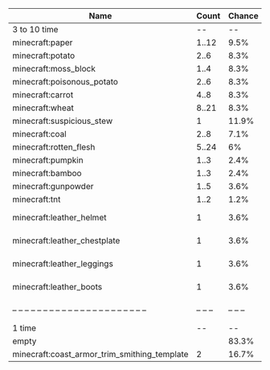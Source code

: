 | Name                                         | Count | Chance | Weight | Comment                       |
| -------------------------------------------- | ----- | ------ | ------ | ----------------------------- |
| 3 to 10 time                                 |    -- |     -- |     -- |                               |
| minecraft:paper                              | 1..12 |   9.5% |   8/84 |                               |
| minecraft:potato                             |  2..6 |   8.3% |   7/84 |                               |
| minecraft:moss_block                         |  1..4 |   8.3% |   7/84 |                               |
| minecraft:poisonous_potato                   |  2..6 |   8.3% |   7/84 |                               |
| minecraft:carrot                             |  4..8 |   8.3% |   7/84 |                               |
| minecraft:wheat                              | 8..21 |   8.3% |   7/84 |                               |
| minecraft:suspicious_stew                    |     1 |  11.9% |  10/84 |                               |
| minecraft:coal                               |  2..8 |   7.1% |   6/84 |                               |
| minecraft:rotten_flesh                       | 5..24 |     6% |   5/84 |                               |
| minecraft:pumpkin                            |  1..3 |   2.4% |   2/84 |                               |
| minecraft:bamboo                             |  1..3 |   2.4% |   2/84 |                               |
| minecraft:gunpowder                          |  1..5 |   3.6% |   3/84 |                               |
| minecraft:tnt                                |  1..2 |   1.2% |   1/84 |                               |
| minecraft:leather_helmet                     |     1 |   3.6% |   3/84 | enchantments: #on_random_loot |
| minecraft:leather_chestplate                 |     1 |   3.6% |   3/84 | enchantments: #on_random_loot |
| minecraft:leather_leggings                   |     1 |   3.6% |   3/84 | enchantments: #on_random_loot |
| minecraft:leather_boots                      |     1 |   3.6% |   3/84 | enchantments: #on_random_loot |
| – – – – – – – – – – – – – – – – – – – – – –  | – – – | – – –  | – – –  | – – – – – – – – – – – – – – – |
| 1 time                                       |    -- |     -- |     -- |                               |
| empty                                        |       |  83.3% |    5/6 |                               |
| minecraft:coast_armor_trim_smithing_template |     2 |  16.7% |    1/6 |                               |
